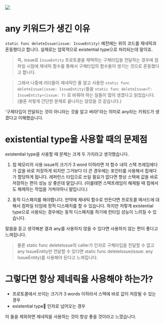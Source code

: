 ![](https://i.imgur.com/C7mqs4E.png)

# any 키워드가 생긴 이유
`static func deleteIssue(issue: IssueEntity)`
예전에는 위의 코드를 제네릭과 혼동했다고 합니다. 실제로는 암묵적으로 existential type으로 처리되는데 말이죠. 
> 즉, issue로 `IssueEntity` 프로토콜을 채택하는 구체타입을 전달하는 경우에 컴파일 시점에 제네릭 함수를 통해서 구체타입의 함수들이 생기는 것으로 혼동했다고 합니다.

> 그래서 나중에 리더들이 제네릭인 줄 알고 사용한 `static func deleteIssue(issue: IssueEntity)`들을 `static func deleteIssue<T: IssueEntity>(issue: T)` 로 바꿔야 하는 일들이 많이 생겼다고 읽었습니다. (물론 저렇게 간단한 문제로 끝나지는 않았을 것 같습니다.)

'구체타입이 전달되는 것이 아니라는 것을 알고 써라!'라는 의미로 any라는 키워드가 생겼다고 이해했습니다.

# existential type을 사용할 때의 문제점

existential type을 사용할 때 문제는 크게 두 가지라고 생각했습니다.
1. 힙 메모리의 사용 
issue의 크기가 3 word 이하라면 저 함수 내의 스택 프레임에다가 값을 바로 저장하게 되지만
그거보다 더 큰 경우에는 포인터를 사용해서 힙에다가 할당하게 됩니다.
레퍼런스 타입으로 쓰일 필요가 없다면 항상 스택에 값을 바로 저장하는 편이 성능 상 좋은데 말입니다.
(이를태면 스택프레임이 해제될 때 힙에서도 해제하는 작업을 거쳐야하니 말입니다.)

2. 동적 디스패치를 해야합니다.
만약에 제네릭 함수로 만든다면 프로토콜 메서드에 대해서 컴파일 타임에 정적 디스패치를 할 수 있습니다.
하지만 저렇게 existential type으로 사용되는 경우에는 동적 디스패치를 하기에 런타임 성능이 느려질 수 있습니다.

말씀을 듣고 생각해본 결과 any를 사용하지 않을 수 있다면 사용하지 않는 편이 좋다고 느껴집니다.

> 물론 static func deleteIssue의 caller가 인자로 구체타입을 전달할 수 없고 any IssueEntity만 전달할 수 있다면 static func deleteIssue(issue: any IssueEntity)를 사용해야 된다고 느껴집니다.

# 그렇다면 항상 제네릭을 사용해야 하는가?
- 프로토콜에서 쓰이는 크기가 3 words 이하라서 스택에 바로 값이 저장될 수 있는 경우
- existential type 인자로 넘어오는 경우
 
이 둘을 제외하면 제네릭을 사용하는 것이 항상 좋을 것이라고 느꼈습니다.  
